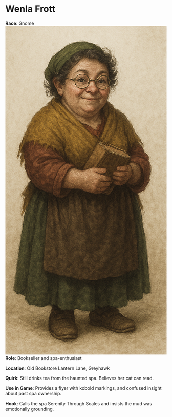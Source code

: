 ﻿
# Wenla Frott

**Race**: Gnome
![Wenla Frott](portrait_wenla_frott.png)
**Role**: Bookseller and spa-enthusiast

**Location**: Old Bookstore  Lantern Lane, Greyhawk

**Quirk**: Still drinks tea from the haunted spa. Believes her cat can read.

**Use in Game**: Provides a flyer with kobold markings, and confused insight about past spa ownership.

**Hook**: Calls the spa Serenity Through Scales and insists the mud was emotionally grounding.























